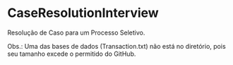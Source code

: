 # CaseResolutionInterview
Resolução de Caso para um Processo Seletivo.

Obs.: Uma das bases de dados (Transaction.txt) não está no diretório, pois seu tamanho excede o permitido do GitHub.
